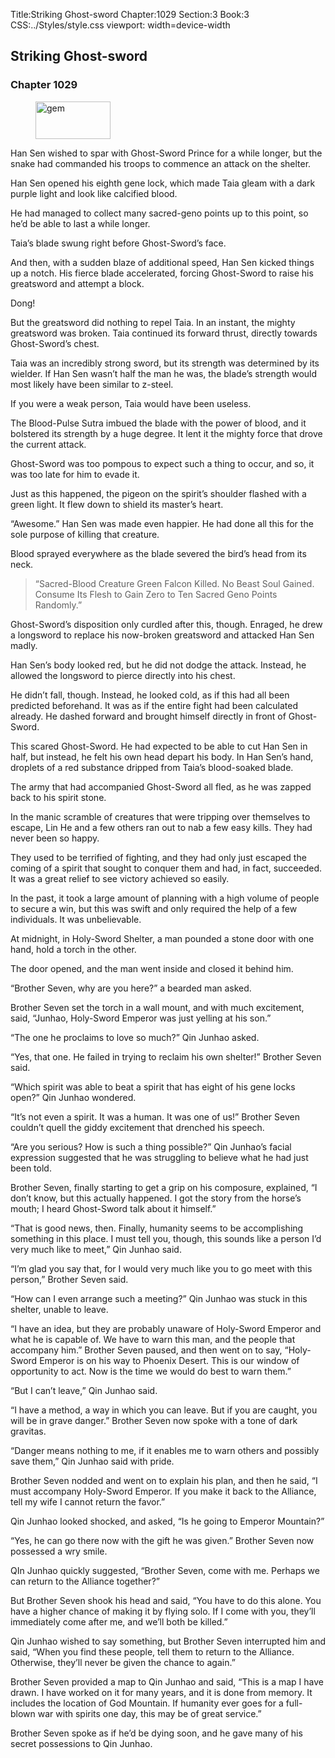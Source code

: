 Title:Striking Ghost-sword 
Chapter:1029 
Section:3 
Book:3 
CSS:../Styles/style.css 
viewport: width=device-width
  
## Striking Ghost-sword
### Chapter 1029 
<figure>
	<img src="../Images/gem.gif" alt="gem" id="gem" width="120" height="60" />
</figure>
  

  
  Han Sen wished to spar with Ghost-Sword Prince for a while longer, but the snake had commanded his troops to commence an attack on the shelter.

Han Sen opened his eighth gene lock, which made Taia gleam with a dark purple light and look like calcified blood.

He had managed to collect many sacred-geno points up to this point, so he’d be able to last a while longer.

Taia’s blade swung right before Ghost-Sword’s face.

And then, with a sudden blaze of additional speed, Han Sen kicked things up a notch. His fierce blade accelerated, forcing Ghost-Sword to raise his greatsword and attempt a block.

Dong!

But the greatsword did nothing to repel Taia. In an instant, the mighty greatsword was broken. Taia continued its forward thrust, directly towards Ghost-Sword’s chest.

Taia was an incredibly strong sword, but its strength was determined by its wielder. If Han Sen wasn’t half the man he was, the blade’s strength would most likely have been similar to z-steel.

If you were a weak person, Taia would have been useless.

The Blood-Pulse Sutra imbued the blade with the power of blood, and it bolstered its strength by a huge degree. It lent it the mighty force that drove the current attack.

Ghost-Sword was too pompous to expect such a thing to occur, and so, it was too late for him to evade it.

Just as this happened, the pigeon on the spirit’s shoulder flashed with a green light. It flew down to shield its master’s heart.

“Awesome.” Han Sen was made even happier. He had done all this for the sole purpose of killing that creature.

Blood sprayed everywhere as the blade severed the bird’s head from its neck.

> “Sacred-Blood Creature Green Falcon Killed. No Beast Soul Gained. Consume Its Flesh to Gain Zero to Ten Sacred Geno Points Randomly.”

Ghost-Sword’s disposition only curdled after this, though. Enraged, he drew a longsword to replace his now-broken greatsword and attacked Han Sen madly.

Han Sen’s body looked red, but he did not dodge the attack. Instead, he allowed the longsword to pierce directly into his chest.

He didn’t fall, though. Instead, he looked cold, as if this had all been predicted beforehand. It was as if the entire fight had been calculated already. He dashed forward and brought himself directly in front of Ghost-Sword.

This scared Ghost-Sword. He had expected to be able to cut Han Sen in half, but instead, he felt his own head depart his body. In Han Sen’s hand, droplets of a red substance dripped from Taia’s blood-soaked blade.

The army that had accompanied Ghost-Sword all fled, as he was zapped back to his spirit stone.

In the manic scramble of creatures that were tripping over themselves to escape, Lin He and a few others ran out to nab a few easy kills. They had never been so happy.

They used to be terrified of fighting, and they had only just escaped the coming of a spirit that sought to conquer them and had, in fact, succeeded. It was a great relief to see victory achieved so easily.

In the past, it took a large amount of planning with a high volume of people to secure a win, but this was swift and only required the help of a few individuals. It was unbelievable.

At midnight, in Holy-Sword Shelter, a man pounded a stone door with one hand, hold a torch in the other.

The door opened, and the man went inside and closed it behind him.

“Brother Seven, why are you here?” a bearded man asked.

Brother Seven set the torch in a wall mount, and with much excitement, said, “Junhao, Holy-Sword Emperor was just yelling at his son.”

“The one he proclaims to love so much?” Qin Junhao asked.

“Yes, that one. He failed in trying to reclaim his own shelter!” Brother Seven said.

“Which spirit was able to beat a spirit that has eight of his gene locks open?” Qin Junhao wondered.

“It’s not even a spirit. It was a human. It was one of us!” Brother Seven couldn’t quell the giddy excitement that drenched his speech.

“Are you serious? How is such a thing possible?” Qin Junhao’s facial expression suggested that he was struggling to believe what he had just been told.

Brother Seven, finally starting to get a grip on his composure, explained, “I don’t know, but this actually happened. I got the story from the horse’s mouth; I heard Ghost-Sword talk about it himself.”

“That is good news, then. Finally, humanity seems to be accomplishing something in this place. I must tell you, though, this sounds like a person I’d very much like to meet,” Qin Junhao said.

“I’m glad you say that, for I would very much like you to go meet with this person,” Brother Seven said.

“How can I even arrange such a meeting?” Qin Junhao was stuck in this shelter, unable to leave.

“I have an idea, but they are probably unaware of Holy-Sword Emperor and what he is capable of. We have to warn this man, and the people that accompany him.” Brother Seven paused, and then went on to say, “Holy-Sword Emperor is on his way to Phoenix Desert. This is our window of opportunity to act. Now is the time we would do best to warn them.”

“But I can’t leave,” Qin Junhao said.

“I have a method, a way in which you can leave. But if you are caught, you will be in grave danger.” Brother Seven now spoke with a tone of dark gravitas.

“Danger means nothing to me, if it enables me to warn others and possibly save them,” Qin Junhao said with pride.

Brother Seven nodded and went on to explain his plan, and then he said, “I must accompany Holy-Sword Emperor. If you make it back to the Alliance, tell my wife I cannot return the favor.”

Qin Junhao looked shocked, and asked, “Is he going to Emperor Mountain?”

“Yes, he can go there now with the gift he was given.” Brother Seven now possessed a wry smile.

QIn Junhao quickly suggested, “Brother Seven, come with me. Perhaps we can return to the Alliance together?”

But Brother Seven shook his head and said, “You have to do this alone. You have a higher chance of making it by flying solo. If I come with you, they’ll immediately come after me, and we’ll both be killed.”

Qin Junhao wished to say something, but Brother Seven interrupted him and said, “When you find these people, tell them to return to the Alliance. Otherwise, they’ll never be given the chance to again.”

Brother Seven provided a map to Qin Junhao and said, “This is a map I have drawn. I have worked on it for many years, and it is done from memory. It includes the location of God Mountain. If humanity ever goes for a full-blown war with spirits one day, this may be of great service.”

Brother Seven spoke as if he’d be dying soon, and he gave many of his secret possessions to Qin Junhao.
